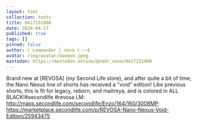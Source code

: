 ```yaml
---
layout: toot
collection: toots
title: 0417151900
date: 2024-04-17
published: true
tags: []
pinned: false
author: ⸸ commander ░ nova ⸸ :~$
avatar: /img/avatar/daemon.jpeg
mastodon: https://mastodon.online/@cmdr_nova/0417151900
---
```


Brand new at [REVOSA] (my Second Life store), and after quite a bit of time, the Nano Nexus line of shorts has received a "void" edition! Like previous shorts, this is fit for legacy, reborn, and maitreya, and is colored in ALL BLACK!#secondlife #revosa LM: http://maps.secondlife.com/secondlife/Enzo/164/160/3008MP: https://marketplace.secondlife.com/p/REVOSA-Nano-Nexus-Void-Edition/25943475
